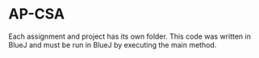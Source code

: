 # AP-CSA
Each assignment and project has its own folder. This code was written in BlueJ and must be run in BlueJ by executing the main method.
